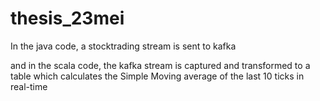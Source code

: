 # thesis_23mei

In the java code, a stocktrading stream is sent to kafka

and in the scala code, the kafka stream is captured and transformed to a table
which calculates the Simple Moving average of the last 10 ticks in real-time
